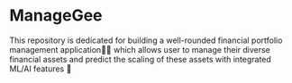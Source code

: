 # ManageGee
This repository is dedicated for building a well-rounded financial portfolio management application🤑💵 which allows user to manage their diverse financial assets and predict the scaling of these assets with integrated ML/AI features 🧠
